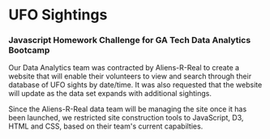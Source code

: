 # UFO Sightings
### Javascript Homework Challenge for GA Tech Data Analytics Bootcamp

Our Data Analytics team was contracted by Aliens-R-Real to create a website that will enable their volunteers to view and search through their database of UFO sights by date/time. It was also requested that the website will update as the data set expands with additional sightings.

Since the Aliens-R-Real data team will be managing the site once it has been launched, we restricted site construction tools to JavaScript, D3, HTML and CSS, based on their team's current capabilties.

